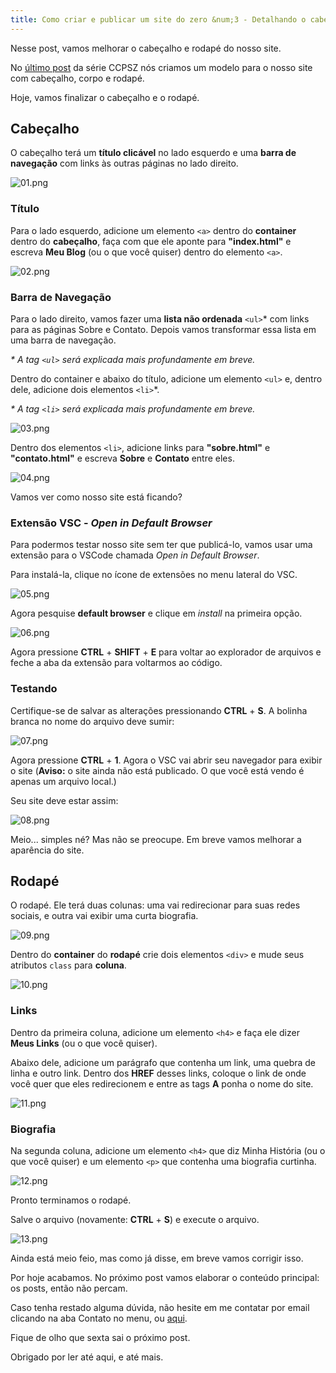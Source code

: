```yaml
---
title: Como criar e publicar um site do zero &num;3 - Detalhando o cabeçalho e rodapé
---
```

Nesse post, vamos melhorar o cabeçalho e rodapé do nosso site.

<!--more-->

No [último post](https://heitormvl.github.io/easycoding/blog/2020/08/10/como-criar-um-site-do-zero-pt2/) da série CCPSZ nós criamos um modelo para o nosso site com cabeçalho, corpo e rodapé.

Hoje, vamos finalizar o cabeçalho e o rodapé.

## Cabeçalho

O cabeçalho terá um **título clicável** no lado esquerdo e uma **barra de navegação** com links às outras páginas no lado direito.

![01.png](https://heitormvl.github.io/easycoding/images/ccsz3/01.png)

### Título

Para o lado esquerdo, adicione um elemento `<a>` dentro do **container** dentro do **cabeçalho**, faça com que ele aponte para **"index.html"** e escreva **Meu Blog** (ou o que você quiser) dentro do elemento `<a>`.

![02.png](https://heitormvl.github.io/easycoding/images/ccsz3/02.png)

### Barra de Navegação

Para o lado direito, vamos fazer uma **lista não ordenada** `<ul>`* com links para as páginas Sobre e Contato. Depois vamos transformar essa lista em uma barra de navegação.

*\* A tag `<ul>` será explicada mais profundamente em breve.*

Dentro do container e abaixo do título, adicione um elemento `<ul>` e, dentro dele, adicione dois elementos `<li>`*.

*\* A tag `<li>` será explicada mais profundamente em breve.*

![03.png](https://heitormvl.github.io/easycoding/images/ccsz3/03.png)

Dentro dos elementos `<li>`, adicione links para **"sobre.html"** e **"contato.html"** e escreva **Sobre** e **Contato** entre eles.

![04.png](https://heitormvl.github.io/easycoding/images/ccsz3/04.png)

Vamos ver como nosso site está ficando?

### Extensão VSC - *Open in Default Browser*

Para podermos testar nosso site sem ter que publicá-lo, vamos usar uma extensão para o VSCode chamada *Open in Default Browser*.

Para instalá-la, clique no ícone de extensões no menu lateral do VSC.

![05.png](https://heitormvl.github.io/easycoding/images/ccsz3/05.png)

Agora pesquise **default browser** e clique em *install* na primeira opção.

![06.png](https://heitormvl.github.io/easycoding/images/ccsz3/06.png)

Agora pressione **CTRL** + **SHIFT** + **E** para voltar ao explorador de arquivos e feche a aba da extensão para voltarmos ao código.

### Testando

Certifique-se de salvar as alterações pressionando **CTRL** + **S**. A bolinha branca no nome do arquivo deve sumir:

![07.png](https://heitormvl.github.io/easycoding/images/ccsz3/07.png)

Agora pressione **CTRL** + **1**. Agora o VSC vai abrir seu navegador para exibir o site (**Aviso:** o site ainda não está publicado. O que você está vendo é apenas um arquivo local.)

Seu site deve estar assim:

![08.png](https://heitormvl.github.io/easycoding/images/ccsz3/08.png)

Meio... simples né? Mas não se preocupe. Em breve vamos melhorar a aparência do site.

## Rodapé

O rodapé. Ele terá duas colunas: uma vai redirecionar para suas redes sociais, e outra vai exibir uma curta biografia.

![09.png](https://heitormvl.github.io/easycoding/images/ccsz3/09.png)

Dentro do **container** do **rodapé** crie dois elementos `<div>` e mude seus atributos `class` para **coluna**.

![10.png](https://heitormvl.github.io/easycoding/images/ccsz3/10.png)

### Links

Dentro da primeira coluna, adicione um elemento `<h4>` e faça ele dizer **Meus Links** (ou o que você quiser).

Abaixo dele, adicione um parágrafo que contenha um link, uma quebra de linha e outro link. Dentro dos **HREF** desses links, coloque o link de onde você quer que eles redirecionem e entre as tags **A** ponha o nome do site.

![11.png](https://heitormvl.github.io/easycoding/images/ccsz3/11.png)

### Biografia

Na segunda coluna, adicione um elemento `<h4>` que diz Minha História (ou o que você quiser) e um elemento `<p>` que contenha uma biografia curtinha.

![12.png](https://heitormvl.github.io/easycoding/images/ccsz3/12.png)

Pronto terminamos o rodapé.

Salve o arquivo (novamente: **CTRL** + **S**) e execute o arquivo.

![13.png](https://heitormvl.github.io/easycoding/images/ccsz3/13.png)

Ainda está meio feio, mas como já disse, em breve vamos corrigir isso.

Por hoje acabamos. No próximo post vamos elaborar o conteúdo principal: os posts, então não percam.

Caso tenha restado alguma dúvida, não hesite em me contatar por email clicando na aba Contato no menu, ou <a href="mailto:easycoding.contato@gmail.com">aqui</a>.

Fique de olho que sexta sai o próximo post.

Obrigado por ler até aqui, e até mais.